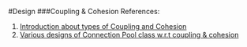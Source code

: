 #Design
###Coupling & Cohesion References:
1. [Introduction about types of Coupling and Cohesion](https://www.geeksforgeeks.org/software-engineering-coupling-and-cohesion/)
2. [Various designs of Connection Pool class w.r.t coupling & cohesion](https://stackoverflow.com/questions/3085285/difference-between-cohesion-and-coupling)   